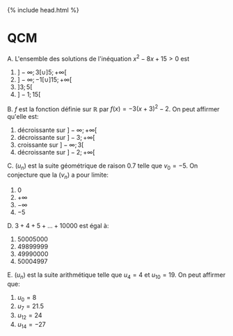 {% include head.html %}

# QCM

A. L'ensemble des solutions de l'inéquation $x^2-8x+15>0$ est
1. $]- \infty;3[ \cup ]5;+\infty[$
2. $]- \infty;-1[ \cup ]15;+\infty[$
3. $]3;5[$
4. $]-1;15[$

B. $f$ est la fonction définie sur $\mathbb{R}$ par $f(x)=-3(x+3)^2-2$. On peut affirmer qu'elle est:
1. décroissante sur $]- \infty;+\infty[$
2. décroissante sur $]-3;+\infty[$
3. croissante sur $]-\infty;3[$
4. décroissante sur $]-2;+\infty[$

C. $(u_n)$ est la suite géométrique de raison 0.7 telle que $v_0=-5$. On conjecture que la $(v_n)$ a pour limite:
1. 0
2. $+\infty$
3. $-\infty$
4. $-5$

D. $3+4+5+...+10000$ est égal à:
1. 50005000
2. 49899999
3. 49990000 
4. 50004997

E. $(u_n)$ est la suite arithmétique telle que $u_4=4$ et $u_{10}=19$. On peut affirmer que:
1. $u_0=8$
2. $u_7=21.5$
3. $u_{12}=24$
4. $u_{14}=-27$

